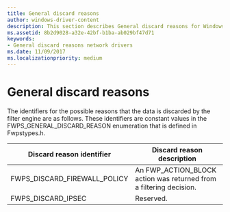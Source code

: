 ```yaml
---
title: General discard reasons
author: windows-driver-content
description: This section describes General discard reasons for Windows Filtering Platform callout drivers.
ms.assetid: 8b2d9028-a32e-42bf-b1ba-ab029bf47d71
keywords:
- General discard reasons network drivers
ms.date: 11/09/2017
ms.localizationpriority: medium
---
```


# General discard reasons

The identifiers for the possible reasons that the data is discarded by the filter engine are as follows. These identifiers are constant values in the FWPS_GENERAL_DISCARD_REASON enumeration that is defined in Fwpstypes.h.

| Discard reason identifier | Discard reason description |
| --- | --- |
| FWPS_DISCARD_FIREWALL_POLICY | An FWP_ACTION_BLOCK action was returned from a filtering decision. |
| FWPS_DISCARD_IPSEC | Reserved. |

